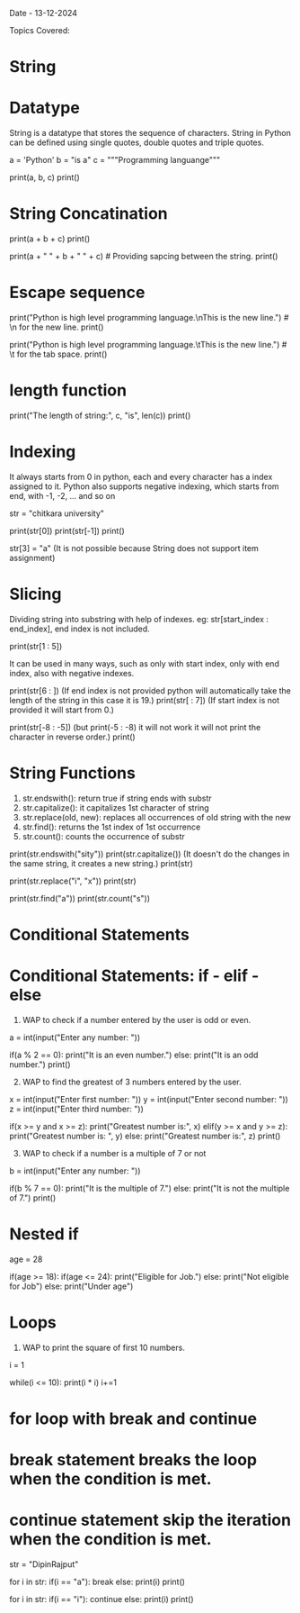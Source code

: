 Date - 13-12-2024

Topics Covered:

# String

# Datatype

String is a datatype that stores the sequence of characters.
String in Python can be defined using single quotes, double quotes and triple quotes.

a = 'Python'
b = "is a"
c = """Programming languange"""

print(a, b, c)
print()

# String Concatination

print(a + b + c)
print()

print(a + " " + b + " " + c) # Providing sapcing between the string.
print()

# Escape sequence

print("Python is high level programming language.\nThis is the new line.") # \n for the new line.
print()

print("Python is high level programming language.\tThis is the new line.") # \t for the tab space.
print()

# length function

print("The length of string:", c, "is", len(c))
print()

# Indexing

It always starts from 0 in python, each and every character has a index assigned to it.
Python also supports negative indexing, which starts from end, with -1, -2, ... and so on

str = "chitkara university"

print(str[0])
print(str[-1])
print()

str[3] = "a" (It is not possible because String does not support item assignment)

# Slicing
 
Dividing string into substring with help of indexes.
eg: str[start_index : end_index], end index is not included.

print(str[1 : 5])

It can be used in many ways, such as only with start index, only with end index, also with negative indexes.

print(str[6 : ]) (If end index is not provided python will automatically take the length of the string in this case it is 19.)
print(str[ : 7]) (If start index is not provided it will start from 0.)

print(str[-8 : -5]) (but print(-5 : -8) it will not work it will not print the character in reverse order.)
print()

# String Functions

1. str.endswith(): return true if string ends with substr
2. str.capitalize(): it capitalizes 1st character of string
3. str.replace(old, new): replaces all occurrences of old string with the new
4. str.find(): returns the 1st index of 1st occurrence
5. str.count(): counts the occurrence of substr

print(str.endswith("sity"))
print(str.capitalize()) (It doesn't do the changes in the same string, it creates a new string.)
print(str)

print(str.replace("i", "x"))
print(str)

print(str.find("a"))
print(str.count("s"))



# Conditional Statements

# Conditional Statements: if - elif - else

1. WAP to check if a number entered by the user is odd or even.

a = int(input("Enter any number: "))

if(a % 2 == 0):
    print("It is an even number.")
else:
    print("It is an odd number.")
print()


2. WAP to find the greatest of 3 numbers entered by the user.

x = int(input("Enter first number: "))
y = int(input("Enter second number: "))
z = int(input("Enter third number: "))

if(x >= y and x >= z):
    print("Greatest number is:", x)
elif(y >= x and y >= z):
    print("Greatest number is: ", y)
else:
    print("Greatest number is:", z)
print()


3. WAP to check if a number is a multiple of 7 or not

b = int(input("Enter any number: "))

if(b % 7 == 0): 
    print("It is the multiple of 7.")
else:
    print("It is not the multiple of 7.")
print()


# Nested if

age = 28

if(age >= 18):
    if(age <= 24):
        print("Eligible for Job.")
    else:
        print("Not eligible for Job")
else:
    print("Under age")


# Loops

1. WAP to print the square of first 10 numbers.

i = 1

while(i <= 10):
    print(i * i)
    i+=1

# for loop with break and continue

# break statement breaks the loop when the condition is met.
# continue statement skip the iteration when the condition is met.

str = "DipinRajput"

for i in str:
    if(i == "a"):
        break
    else:
        print(i)
print()

for i in str:
    if(i == "i"):
        continue
    else:
        print(i)
print()
